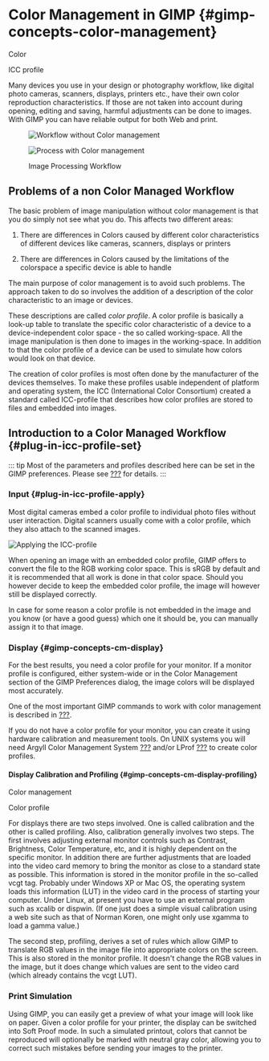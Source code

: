 # Color Management in GIMP {#gimp-concepts-color-management}

Color

ICC profile

Many devices you use in your design or photography workflow, like
digital photo cameras, scanners, displays, printers etc., have their own
color reproduction characteristics. If those are not taken into account
during opening, editing and saving, harmful adjustments can be done to
images. With GIMP you can have reliable output for both Web and print.

<figure>
<p><img src="images/using/colormanagement-workflow1.png"
alt="Workflow without Color management" /></p>
<p><img src="images/using/colormanagement-workflow2.png"
alt="Process with Color management" /></p>
<figcaption>Image Processing Workflow</figcaption>
</figure>

## Problems of a non Color Managed Workflow

The basic problem of image manipulation without color management is that
you do simply not see what you do. This affects two different areas:

1.  There are differences in Colors caused by different color
    characteristics of different devices like cameras, scanners,
    displays or printers

2.  There are differences in Colors caused by the limitations of the
    colorspace a specific device is able to handle

The main purpose of color management is to avoid such problems. The
approach taken to do so involves the addition of a description of the
color characteristic to an image or devices.

These descriptions are called *color profile*. A color profile is
basically a look-up table to translate the specific color characteristic
of a device to a device-independent color space - the so called
working-space. All the image manipulation is then done to images in the
working-space. In addition to that the color profile of a device can be
used to simulate how colors would look on that device.

The creation of color profiles is most often done by the manufacturer of
the devices themselves. To make these profiles usable independent of
platform and operating system, the ICC (International Color Consortium)
created a standard called ICC-profile that describes how color profiles
are stored to files and embedded into images.

## Introduction to a Color Managed Workflow {#plug-in-icc-profile-set}

::: tip
Most of the parameters and profiles described here can be set in the
GIMP preferences. Please see [???](#gimp-prefs-color-management) for
details.
:::

### Input {#plug-in-icc-profile-apply}

Most digital cameras embed a color profile to individual photo files
without user interaction. Digital scanners usually come with a color
profile, which they also attach to the scanned images.

![Applying the ICC-profile](images/using/icc-apply-dialog.png)

When opening an image with an embedded color profile, GIMP offers to
convert the file to the RGB working color space. This is sRGB by default
and it is recommended that all work is done in that color space. Should
you however decide to keep the embedded color profile, the image will
however still be displayed correctly.

In case for some reason a color profile is not embedded in the image and
you know (or have a good guess) which one it should be, you can manually
assign it to that image.

### Display {#gimp-concepts-cm-display}

For the best results, you need a color profile for your monitor. If a
monitor profile is configured, either system-wide or in the Color
Management section of the GIMP Preferences dialog, the image colors will
be displayed most accurately.

One of the most important GIMP commands to work with color management is
described in [???](#gimp-display-filter-dialog).

If you do not have a color profile for your monitor, you can create it
using hardware calibration and measurement tools. On UNIX systems you
will need Argyll Color Management System
[???](#bibliography-online-argyllcms) and/or LProf
[???](#bibliography-online-lprof) to create color profiles.

#### Display Calibration and Profiling {#gimp-concepts-cm-display-profiling}

Color management

Color profile

For displays there are two steps involved. One is called calibration and
the other is called profiling. Also, calibration generally involves two
steps. The first involves adjusting external monitor controls such as
Contrast, Brightness, Color Temperature, etc, and it is highly dependent
on the specific monitor. In addition there are further adjustments that
are loaded into the video card memory to bring the monitor as close to a
standard state as possible. This information is stored in the monitor
profile in the so-called vcgt tag. Probably under Windows XP or Mac OS,
the operating system loads this information (LUT) in the video card in
the process of starting your computer. Under Linux, at present you have
to use an external program such as xcalib or dispwin. (If one just does
a simple visual calibration using a web site such as that of Norman
Koren, one might only use xgamma to load a gamma value.)

The second step, profiling, derives a set of rules which allow GIMP to
translate RGB values in the image file into appropriate colors on the
screen. This is also stored in the monitor profile. It doesn\'t change
the RGB values in the image, but it does change which values are sent to
the video card (which already contains the vcgt LUT).

### Print Simulation

Using GIMP, you can easily get a preview of what your image will look
like on paper. Given a color profile for your printer, the display can
be switched into Soft Proof mode. In such a simulated printout, colors
that cannot be reproduced will optionally be marked with neutral gray
color, allowing you to correct such mistakes before sending your images
to the printer.
